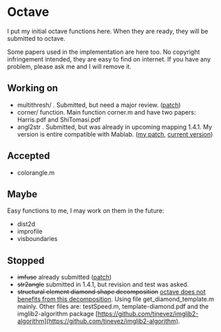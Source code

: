 # Octave
I put my initial octave functions here. When they are ready, they will be submitted to octave.

Some papers used in the implementation are here too. No copyright infringement intended, they are easy to find on internet. If you have any problem, please ask me and I will remove it.

## Working on

* multithresh/ . Submitted, but need a major review. ([patch](https://savannah.gnu.org/patch/?9602))
* corner/ function. Main function corner.m and have two papers: Harris.pdf and ShiTomasi.pdf
* angl2str . Submitted, but was already in upcoming mapping 1.4.1. My version is entire compatible with Mablab. ([my patch](https://savannah.gnu.org/patch/?9953), [current version](https://sourceforge.net/p/octave/mapping/ci/default/tree/inst/angl2str.m#l2))


## Accepted

* colorangle.m

## Maybe
Easy functions to me, I may work on them in the future:

* dist2d
* improfile
* visboundaries

## Stopped

* <del>imfuse</del> already submitted ([patch](https://savannah.gnu.org/patch/?9730))
* <del>str2angle</del> submitted in 1.4.1, but revision and test was asked.
* <del>structural element diamond shape decomposition</del> <ins>octave does not benefits from this decomposition</ins>. Using file get\_diamond\_template.m mainly. Other files are: testSpeed.m, template-diamond.pdf and the imglib2-algorithm package [https://github.com/tinevez/imglib2-algorithm](https://github.com/tinevez/imglib2-algorithm).